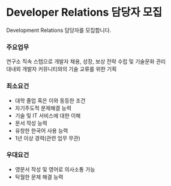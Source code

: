 # Developer Relations 담당자 모집   
Development Relations 담당자를 모집합니다.   

### 주요업무
연구소 직속 스텝으로 개발자 채용, 성장, 보상 전략 수립 및 기술문화 관리   
대내외 개발자 커뮤니티와의 기술 교류를 위한 기획   

### 최소요건   
- 대학 졸업 혹은 이와 동등한 조건   
- 자기주도적 문제해결 능력   
- 기술 및 IT 서비스에 대한 이해   
- 문서 작성 능력   
- 유창한 한국어 사용 능력   
- 1년 이상 경력(관련 업무 무관)   

### 우대요건   
- 영문서 작성 및 영어로 의사소통 가능   
- 탁월한 문제 해결 능력   